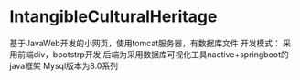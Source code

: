 # IntangibleCulturalHeritage
基于JavaWeb开发的小网页，使用tomcat服务器，有数据库文件
开发模式： 
采用前端div，bootstrp开发
后端为采用数据库可视化工具nactive+springboot的java框架
Mysql版本为8.0系列

